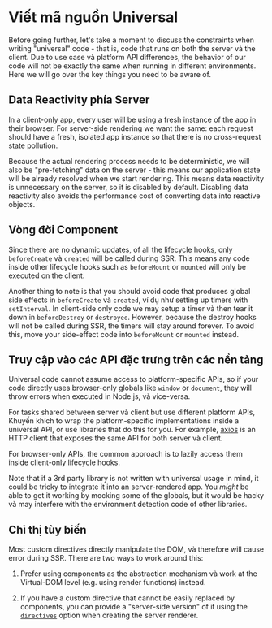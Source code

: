 # Viết mã nguồn Universal

Before going further, let's take a moment to discuss the constraints when writing "universal" code - that is, code that runs on both the server và the client. Due to use case và platform API differences, the behavior of our code will not be exactly the same when running in different environments. Here we will go over the key things you need to be aware of.

## Data Reactivity phía Server

In a client-only app, every user will be using a fresh instance of the app in their browser. For server-side rendering we want the same: each request should have a fresh, isolated app instance so that there is no cross-request state pollution.

Because the actual rendering process needs to be deterministic, we will also be "pre-fetching" data on the server - this means our application state will be already resolved when we start rendering. This means data reactivity is unnecessary on the server, so it is disabled by default. Disabling data reactivity also avoids the performance cost of converting data into reactive objects.

## Vòng đời Component

Since there are no dynamic updates, of all the lifecycle hooks, only `beforeCreate` và `created` will be called during SSR. This means any code inside other lifecycle hooks such as `beforeMount` or `mounted` will only be executed on the client.

Another thing to note is that you should avoid code that produces global side effects in `beforeCreate` và `created`, ví dụ như setting up timers with `setInterval`. In client-side only code we may setup a timer và then tear it down in `beforeDestroy` or `destroyed`. However, because the destroy hooks will not be called during SSR, the timers will stay around forever. To avoid this, move your side-effect code into `beforeMount` or `mounted` instead.

## Truy cập vào các API đặc trưng trên các nền tảng

Universal code cannot assume access to platform-specific APIs, so if your code directly uses browser-only globals like `window` or `document`, they will throw errors when executed in Node.js, và vice-versa.

For tasks shared between server và client but use different platform APIs, Khuyến khích to wrap the platform-specific implementations inside a universal API, or use libraries that do this for you. For example, [axios](https://github.com/axios/axios) is an HTTP client that exposes the same API for both server và client.

For browser-only APIs, the common approach is to lazily access them inside client-only lifecycle hooks.

Note that if a 3rd party library is not written with universal usage in mind, it could be tricky to integrate it into an server-rendered app. You *might* be able to get it working by mocking some of the globals, but it would be hacky và may interfere with the environment detection code of other libraries.

## Chỉ thị tùy biến

Most custom directives directly manipulate the DOM, và therefore will cause error during SSR. There are two ways to work around this:

1. Prefer using components as the abstraction mechanism và work at the Virtual-DOM level (e.g. using render functions) instead.

2. If you have a custom directive that cannot be easily replaced by components, you can provide a "server-side version" of it using the [`directives`](./api.md#directives) option when creating the server renderer.
